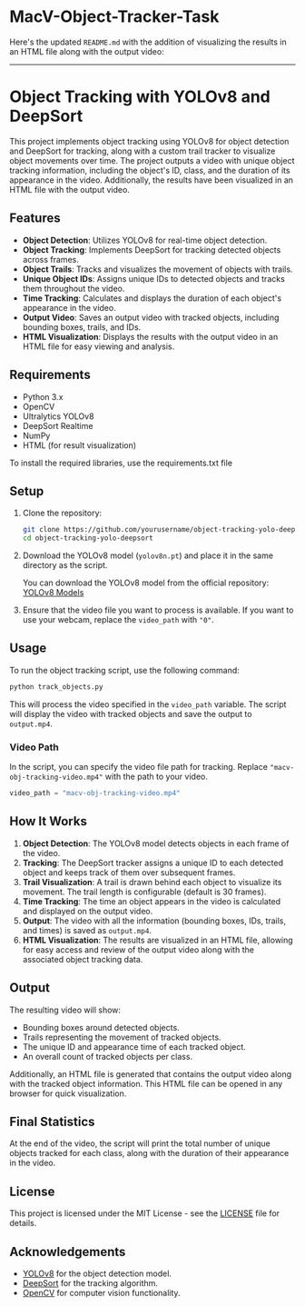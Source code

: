 # MacV-Object-Tracker-Task
Here's the updated `README.md` with the addition of visualizing the results in an HTML file along with the output video:

---

# Object Tracking with YOLOv8 and DeepSort

This project implements object tracking using YOLOv8 for object detection and DeepSort for tracking, along with a custom trail tracker to visualize object movements over time. The project outputs a video with unique object tracking information, including the object's ID, class, and the duration of its appearance in the video. Additionally, the results have been visualized in an HTML file with the output video.

## Features

- **Object Detection**: Utilizes YOLOv8 for real-time object detection.
- **Object Tracking**: Implements DeepSort for tracking detected objects across frames.
- **Object Trails**: Tracks and visualizes the movement of objects with trails.
- **Unique Object IDs**: Assigns unique IDs to detected objects and tracks them throughout the video.
- **Time Tracking**: Calculates and displays the duration of each object's appearance in the video.
- **Output Video**: Saves an output video with tracked objects, including bounding boxes, trails, and IDs.
- **HTML Visualization**: Displays the results with the output video in an HTML file for easy viewing and analysis.

## Requirements

- Python 3.x
- OpenCV
- Ultralytics YOLOv8
- DeepSort Realtime
- NumPy
- HTML (for result visualization)

To install the required libraries, use the requirements.txt file


## Setup

1. Clone the repository:
    ```bash
    git clone https://github.com/yourusername/object-tracking-yolo-deepsort.git
    cd object-tracking-yolo-deepsort
    ```
    
2. Download the YOLOv8 model (`yolov8n.pt`) and place it in the same directory as the script.

   You can download the YOLOv8 model from the official repository:
   [YOLOv8 Models](https://github.com/ultralytics/ultralytics)

3. Ensure that the video file you want to process is available. If you want to use your webcam, replace the `video_path` with `"0"`.

## Usage

To run the object tracking script, use the following command:

```bash
python track_objects.py
```

This will process the video specified in the `video_path` variable. The script will display the video with tracked objects and save the output to `output.mp4`.

### Video Path

In the script, you can specify the video file path for tracking. Replace `"macv-obj-tracking-video.mp4"` with the path to your video.

```python
video_path = "macv-obj-tracking-video.mp4"  
```

## How It Works

1. **Object Detection**: The YOLOv8 model detects objects in each frame of the video.
2. **Tracking**: The DeepSort tracker assigns a unique ID to each detected object and keeps track of them over subsequent frames.
3. **Trail Visualization**: A trail is drawn behind each object to visualize its movement. The trail length is configurable (default is 30 frames).
4. **Time Tracking**: The time an object appears in the video is calculated and displayed on the output video.
5. **Output**: The video with all the information (bounding boxes, IDs, trails, and times) is saved as `output.mp4`.
6. **HTML Visualization**: The results are visualized in an HTML file, allowing for easy access and review of the output video along with the associated object tracking data.

## Output

The resulting video will show:

- Bounding boxes around detected objects.
- Trails representing the movement of tracked objects.
- The unique ID and appearance time of each tracked object.
- An overall count of tracked objects per class.

Additionally, an HTML file is generated that contains the output video along with the tracked object information. This HTML file can be opened in any browser for quick visualization.

## Final Statistics

At the end of the video, the script will print the total number of unique objects tracked for each class, along with the duration of their appearance in the video.


## License

This project is licensed under the MIT License - see the [LICENSE](LICENSE) file for details.

## Acknowledgements

- [YOLOv8](https://github.com/ultralytics/ultralytics) for the object detection model.
- [DeepSort](https://github.com/nwojke/deep_sort) for the tracking algorithm.
- [OpenCV](https://opencv.org/) for computer vision functionality.

